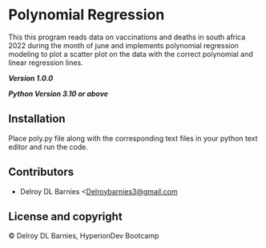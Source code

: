 # Polynomial Regression

This this program reads data on vaccinations and deaths in south africa 2022 during the month of june and implements
polynomial regression modeling to plot a scatter plot on the data with the correct polynomial and linear regression
lines.

***Version 1.0.0***

***Python Version 3.10 or above***



## Installation

Place poly.py file along with the corresponding text files in your python text editor and run the code.

## Contributors

- Delroy DL Barnies <Delroybarnies3@gmail.com

  

## License and copyright

© Delroy DL Barnies, HyperionDev Bootcamp
